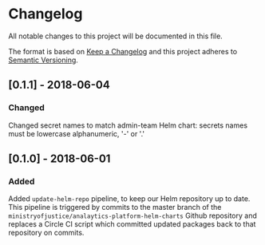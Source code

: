 # Changelog
All notable changes to this project will be documented in this file.

The format is based on [Keep a Changelog](http://keepachangelog.com/en/1.0.0/)
and this project adheres to [Semantic Versioning](http://semver.org/spec/v2.0.0.html).


## [0.1.1] - 2018-06-04
### Changed
Changed secret names to match admin-team Helm chart: secrets names must be
lowercase alphanumeric, '-' or '.'

## [0.1.0] - 2018-06-01
### Added
Added `update-helm-repo` pipeline, to keep our Helm repository up to date. This
pipeline is triggered by commits to the master branch of the
`ministryofjustice/analaytics-platform-helm-charts` Github repository and
replaces a Circle CI script which committed updated packages back to that
repository on commits.
